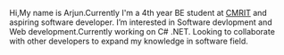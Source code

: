 Hi,My name is Arjun.Currently I'm a 4th year BE student at [CMRIT](https://www.cmrit.ac.in/) and aspiring software developer.
I’m interested in Software devlopment and Web development.Currently working on C# .NET.
Looking to collaborate with other developers to expand my knowledge in software field.

